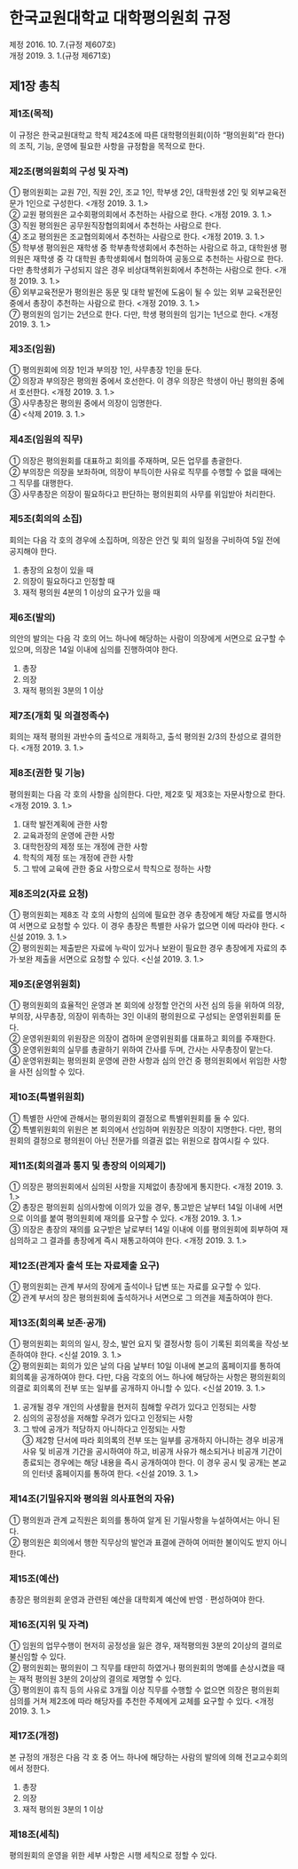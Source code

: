 # 한국교원대학교 대학평의원회 규정

제정 2016. 10. 7.(규정 제607호)  
개정 2019. 3. 1.(규정 제671호)

## 제1장 총칙

### 제1조(목적)

이 규정은 한국교원대학교 학칙 제24조에 따른 대학평의원회(이하 “평의원회”라 한다)의 조직, 기능, 운영에 필요한 사항을 규정함을 목적으로 한다.

### 제2조(평의원회의 구성 및 자격)

① 평의원회는 교원 7인, 직원 2인, 조교 1인, 학부생 2인, 대학원생 2인 및 외부교육전문가 1인으로 구성한다. <개정 2019. 3. 1.>  
② 교원 평의원은 교수회평의회에서 추천하는 사람으로 한다. <개정 2019. 3. 1.>  
③ 직원 평의원은 공무원직장협의회에서 추천하는 사람으로 한다.  
④ 조교 평의원은 조교협의회에서 추천하는 사람으로 한다. <개정 2019. 3. 1.>  
⑤ 학부생 평의원은 재학생 중 학부총학생회에서 추천하는 사람으로 하고, 대학원생 평의원은 재학생 중 각 대학원 총학생회에서 협의하여 공동으로 추천하는 사람으로 한다. 다만 총학생회가 구성되지 않은 경우 비상대책위원회에서 추천하는 사람으로 한다. <개정 2019. 3. 1.>  
⑥ 외부교육전문가 평의원은 동문 및 대학 발전에 도움이 될 수 있는 외부 교육전문인 중에서 총장이 추천하는 사람으로 한다. <개정 2019. 3. 1.>  
⑦ 평의원의 임기는 2년으로 한다. 다만, 학생 평의원의 임기는 1년으로 한다. <개정 2019. 3. 1.>

### 제3조(임원)

① 평의원회에 의장 1인과 부의장 1인, 사무총장 1인을 둔다.  
② 의장과 부의장은 평의원 중에서 호선한다. 이 경우 의장은 학생이 아닌 평의원 중에서 호선한다. <개정 2019. 3. 1.>  
③ 사무총장은 평의원 중에서 의장이 임명한다.  
④ <삭제 2019. 3. 1.>

### 제4조(임원의 직무)

① 의장은 평의원회를 대표하고 회의를 주재하며, 모든 업무를 총괄한다.  
② 부의장은 의장을 보좌하며, 의장이 부득이한 사유로 직무를 수행할 수 없을 때에는 그 직무를 대행한다.  
③ 사무총장은 의장이 필요하다고 판단하는 평의원회의 사무를 위임받아 처리한다.

### 제5조(회의의 소집)

회의는 다음 각 호의 경우에 소집하며, 의장은 안건 및 회의 일정을 구비하여 5일 전에 공지해야 한다.

1. 총장의 요청이 있을 때
2. 의장이 필요하다고 인정할 때
3. 재적 평의원 4분의 1 이상의 요구가 있을 때

### 제6조(발의)

의안의 발의는 다음 각 호의 어느 하나에 해당하는 사람이 의장에게 서면으로 요구할 수 있으며, 의장은 14일 이내에 심의를 진행하여야 한다.

1. 총장
2. 의장
3. 재적 평의원 3분의 1 이상

### 제7조(개회 및 의결정족수)

회의는 재적 평의원 과반수의 출석으로 개회하고, 출석 평의원 2/3의 찬성으로 결의한다. <개정 2019. 3. 1.>

### 제8조(권한 및 기능)

평의원회는 다음 각 호의 사항을 심의한다. 다만, 제2호 및 제3호는 자문사항으로 한다. <개정 2019. 3. 1.>

1. 대학 발전계획에 관한 사항
2. 교육과정의 운영에 관한 사항
3. 대학헌장의 제정 또는 개정에 관한 사항
4. 학칙의 제정 또는 개정에 관한 사항
5. 그 밖에 교육에 관한 중요 사항으로서 학칙으로 정하는 사항

### 제8조의2(자료 요청)

① 평의원회는 제8조 각 호의 사항의 심의에 필요한 경우 총장에게 해당 자료를 명시하여 서면으로 요청할 수 있다. 이 경우 총장은 특별한 사유가 없으면 이에 따라야 한다. <신설 2019. 3. 1.>  
② 평의원회는 제출받은 자료에 누락이 있거나 보완이 필요한 경우 총장에게 자료의 추가·보완 제출을 서면으로 요청할 수 있다. <신설 2019. 3. 1.>

### 제9조(운영위원회)

① 평의원회의 효율적인 운영과 본 회의에 상정할 안건의 사전 심의 등을 위하여 의장, 부의장, 사무총장, 의장이 위촉하는 3인 이내의 평의원으로 구성되는 운영위원회를 둔다.  
② 운영위원회의 위원장은 의장이 겸하며 운영위원회를 대표하고 회의를 주재한다.  
③ 운영위원회의 실무를 총괄하기 위하여 간사를 두며, 간사는 사무총장이 맡는다.  
④ 운영위원회는 평의원회 운영에 관한 사항과 심의 안건 중 평의원회에서 위임한 사항을 사전 심의할 수 있다.

### 제10조(특별위원회)

① 특별한 사안에 관해서는 평의원회의 결정으로 특별위원회를 둘 수 있다.  
② 특별위원회의 위원은 본 회의에서 선임하며 위원장은 의장이 지명한다. 다만, 평의원회의 결정으로 평의원이 아닌 전문가를 의결권 없는 위원으로 참여시킬 수 있다.

### 제11조(회의결과 통지 및 총장의 이의제기)

① 의장은 평의원회에서 심의된 사항을 지체없이 총장에게 통지한다. <개정 2019. 3. 1.>  
② 총장은 평의원회 심의사항에 이의가 있을 경우, 통고받은 날부터 14일 이내에 서면으로 이의를 붙여 평의원회에 재의를 요구할 수 있다. <개정 2019. 3. 1.>  
③ 의장은 총장의 재의를 요구받은 날로부터 14일 이내에 이를 평의원회에 회부하여 재심의하고 그 결과를 총장에게 즉시 재통고하여야 한다. <개정 2019. 3. 1.>

### 제12조(관계자 출석 또는 자료제출 요구)

① 평의원회는 관계 부서의 장에게 출석이나 답변 또는 자료를 요구할 수 있다.  
② 관계 부서의 장은 평의원회에 출석하거나 서면으로 그 의견을 제출하여야 한다.

### 제13조(회의록 보존·공개)

① 평의원회는 회의의 일시, 장소, 발언 요지 및 결정사항 등이 기록된 회의록을 작성·보존하여야 한다. <신설 2019. 3. 1.>  
② 평의원회는 회의가 있은 날의 다음 날부터 10일 이내에 본교의 홈페이지를 통하여 회의록을 공개하여야 한다. 다만, 다음 각호의 어느 하나에 해당하는 사항은 평의원회의 의결로 회의록의 전부 또는 일부를 공개하지 아니할 수 있다. <신설 2019. 3. 1.>

1. 공개될 경우 개인의 사생활을 현저히 침해할 우려가 있다고 인정되는 사항
2. 심의의 공정성을 저해할 우려가 있다고 인정되는 사항
3. 그 밖에 공개가 적당하지 아니하다고 인정되는 사항  
   ③ 제2항 단서에 따라 회의록의 전부 또는 일부를 공개하지 아니하는 경우 비공개 사유 및 비공개 기간을 공시하여야 하고, 비공개 사유가 해소되거나 비공개 기간이 종료되는 경우에는 해당 내용을 즉시 공개하여야 한다. 이 경우 공시 및 공개는 본교의 인터넷 홈페이지를 통하여 한다. <신설 2019. 3. 1.>

### 제14조(기밀유지와 평의원 의사표현의 자유)

① 평의원과 관계 교직원은 회의를 통하여 알게 된 기밀사항을 누설하여서는 아니 된다.  
② 평의원은 회의에서 행한 직무상의 발언과 표결에 관하여 어떠한 불이익도 받지 아니한다.

### 제15조(예산)

총장은 평의원회 운영과 관련된 예산을 대학회계 예산에 반영ㆍ편성하여야 한다.

### 제16조(지위 및 자격)

① 임원의 업무수행이 현저히 공정성을 잃은 경우, 재적평의원 3분의 2이상의 결의로 불신임할 수 있다.  
② 평의원회는 평의원이 그 직무를 태만히 하였거나 평의원회의 명예를 손상시켰을 때는 재적 평의원 3분의 2이상의 결의로 제명할 수 있다.  
③ 평의원이 휴직 등의 사유로 3개월 이상 직무를 수행할 수 없으면 의장은 평의원회 심의를 거쳐 제2조에 따라 해당자를 추천한 주체에게 교체를 요구할 수 있다. <개정 2019. 3. 1.>

### 제17조(개정)

본 규정의 개정은 다음 각 호 중 어느 하나에 해당하는 사람의 발의에 의해 전교교수회의에서 정한다.

1. 총장
2. 의장
3. 재적 평의원 3분의 1 이상

### 제18조(세칙)

평의원회의 운영을 위한 세부 사항은 시행 세칙으로 정할 수 있다.
